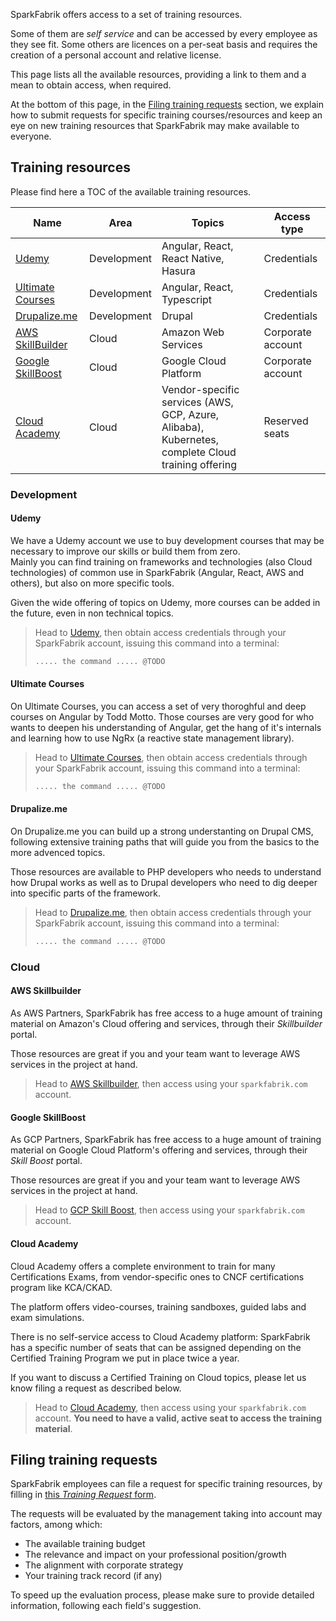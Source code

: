 SparkFabrik offers access to a set of training resources.

Some of them are _self service_ and can be accessed by every employee as they see fit. Some others are licences on a per-seat basis and requires the creation of a personal account and relative license.

This page lists all the available resources, providing a link to them and a mean to obtain access, when required.

At the bottom of this page, in the [Filing training requests](#filing-training-requests) section, we explain how to submit requests for specific training courses/resources and keep an eye on new training resources that SparkFabrik may make available to everyone.

## Training resources

Please find here a TOC of the available training resources.

| Name | Area | Topics | Access type |
|---|---|---|---|
| [Udemy](#udemy)| Development | Angular, React, React Native, Hasura | Credentials |
| [Ultimate Courses](#ultimate-courses) | Development | Angular, React, Typescript | Credentials |
| [Drupalize.me](#drupalizeme) | Development | Drupal | Credentials |
| [AWS SkillBuilder](#aws-skillbuilder) | Cloud | Amazon Web Services | Corporate account |
| [Google SkillBoost](#google-skillboost) | Cloud | Google Cloud Platform | Corporate account |
| [Cloud Academy](#cloud-academy) | Cloud | Vendor-specific services (AWS, GCP, Azure, Alibaba), Kubernetes, complete Cloud training offering | Reserved seats |


### Development

#### Udemy

We have a Udemy account we use to buy development courses that may be necessary to improve our skills or build them from zero.  
Mainly you can find training on frameworks and technologies (also Cloud technologies) of common use in SparkFabrik (Angular, React, AWS and others), but also on more specific tools.

Given the wide offering of topics on Udemy, more courses can be added in the future, even in non technical topics.

> Head to [Udemy](https://www.udemy.com/join/login-popup/), then obtain access credentials through your SparkFabrik account, issuing this command into a terminal:
> 
> ```bash
> ..... the command ..... @TODO
> ```

#### Ultimate Courses

On Ultimate Courses, you can access a set of very thoroghful and deep courses on Angular by Todd Motto. Those courses are very good for who wants to deepen his understanding of Angular, get the hang of it's internals and learning how to use NgRx (a reactive state management library).

> Head to [Ultimate Courses](https://app.ultimatecourses.com), then obtain access credentials through your SparkFabrik account, issuing this command into a terminal:
> 
> ```bash
> ..... the command ..... @TODO
> ```

#### Drupalize.me

On Drupalize.me you can build up a strong understanting on Drupal CMS, following extensive training paths that will guide you from the basics to the more advenced topics.

Those resources are available to PHP developers who needs to understand how Drupal works as well as to Drupal developers who need to dig deeper into specific parts of the framework.

> Head to [Drupalize.me](https://drupalize.me), then obtain access credentials through your SparkFabrik account, issuing this command into a terminal:
> 
> ```bash
> ..... the command ..... @TODO
> ```

### Cloud

#### AWS Skillbuilder

As AWS Partners, SparkFabrik has free access to a huge amount of training material on Amazon's Cloud offering and services, through their _Skillbuilder_ portal.

Those resources are great if you and your team want to leverage AWS services in the project at hand.

> Head to [AWS Skillbuilder](https://explore.skillbuilder.aws), then access using your `sparkfabrik.com` account.

#### Google SkillBoost

As GCP Partners, SparkFabrik has free access to a huge amount of training material on Google Cloud Platform's offering and services, through their _Skill Boost_ portal.

Those resources are great if you and your team want to leverage AWS services in the project at hand.

> Head to [GCP Skill Boost](https://partners.cloudskillsboost.google), then access using your `sparkfabrik.com` account.


#### Cloud Academy

Cloud Academy offers a complete environment to train for many Certifications Exams, from vendor-specific ones to CNCF certifications program like KCA/CKAD.

The platform offers video-courses, training sandboxes, guided labs and exam simulations.

There is no self-service access to Cloud Academy platform: SparkFabrik has a specific number of seats that can be assigned depending on the Certified Training Program we put in place twice a year.

If you want to discuss a Certified Training on Cloud topics, please let us know filing a request as described below.

> Head to [Cloud Academy](https://cloudacademy.com/), then access using your `sparkfabrik.com` account. **You need to have a valid, active seat to access the training material**.

## Filing training requests

SparkFabrik employees can file a request for specific training resources, by filling in [this _Training Request_ form](https://forms.gle/D3sMame93iJ6avxX7).

The requests will be evaluated by the management taking into account may factors, among which:

* The available training budget
* The relevance and impact on your professional position/growth
* The alignment with corporate strategy
* Your training track record (if any)

To speed up the evaluation process, please make sure to provide detailed information, following each field's suggestion.
